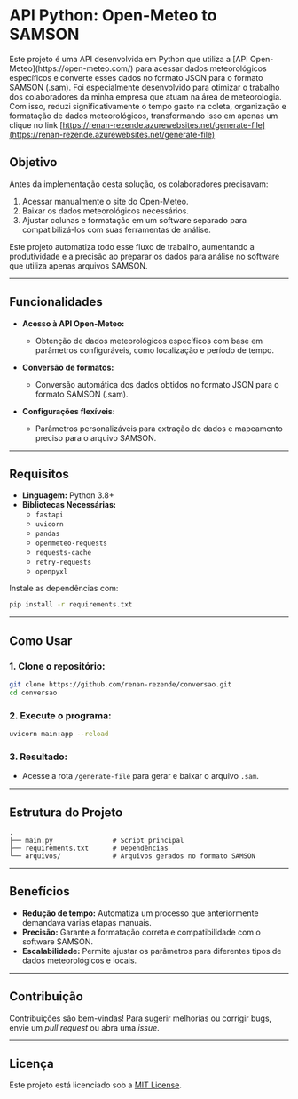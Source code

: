 # API Python: Open-Meteo to SAMSON

Este projeto é uma API desenvolvida em Python que utiliza a [API Open-Meteo]\(https\://open-meteo.com/) para acessar dados meteorológicos específicos e converte esses dados no formato JSON para o formato SAMSON (.sam). Foi especialmente desenvolvido para otimizar o trabalho dos colaboradores da minha empresa que atuam na área de meteorologia. Com isso, reduzi significativamente o tempo gasto na coleta, organização e formatação de dados meteorológicos, transformando isso em apenas um clique no link [https://renan-rezende.azurewebsites.net/generate-file](https://renan-rezende.azurewebsites.net/generate-file)

## Objetivo

Antes da implementação desta solução, os colaboradores precisavam:

1. Acessar manualmente o site do Open-Meteo.
2. Baixar os dados meteorológicos necessários.
3. Ajustar colunas e formatação em um software separado para compatibilizá-los com suas ferramentas de análise.

Este projeto automatiza todo esse fluxo de trabalho, aumentando a produtividade e a precisão ao preparar os dados para análise no software que utiliza apenas arquivos SAMSON.

---

## Funcionalidades

- **Acesso à API Open-Meteo:**

  - Obtenção de dados meteorológicos específicos com base em parâmetros configuráveis, como localização e período de tempo.

- **Conversão de formatos:**

  - Conversão automática dos dados obtidos no formato JSON para o formato SAMSON (.sam).

- **Configurações flexíveis:**

  - Parâmetros personalizáveis para extração de dados e mapeamento preciso para o arquivo SAMSON.

---

## Requisitos

- **Linguagem:** Python 3.8+
- **Bibliotecas Necessárias:**
  - `fastapi`
  - `uvicorn`
  - `pandas`
  - `openmeteo-requests`
  - `requests-cache`
  - `retry-requests`
  - `openpyxl`

Instale as dependências com:

```bash
pip install -r requirements.txt
```

---

## Como Usar

### 1. Clone o repositório:

```bash
git clone https://github.com/renan-rezende/conversao.git
cd conversao
```

### 2. Execute o programa:

```bash
uvicorn main:app --reload
```

### 3. Resultado:

- Acesse a rota `/generate-file` para gerar e baixar o arquivo `.sam`.

---

## Estrutura do Projeto

```
.
├── main.py               # Script principal
├── requirements.txt      # Dependências
└── arquivos/             # Arquivos gerados no formato SAMSON
```

---

## Benefícios

- **Redução de tempo:** Automatiza um processo que anteriormente demandava várias etapas manuais.
- **Precisão:** Garante a formatação correta e compatibilidade com o software SAMSON.
- **Escalabilidade:** Permite ajustar os parâmetros para diferentes tipos de dados meteorológicos e locais.

---

## Contribuição

Contribuições são bem-vindas! Para sugerir melhorias ou corrigir bugs, envie um *pull request* ou abra uma *issue*.

---

## Licença

Este projeto está licenciado sob a [MIT License](LICENSE).

